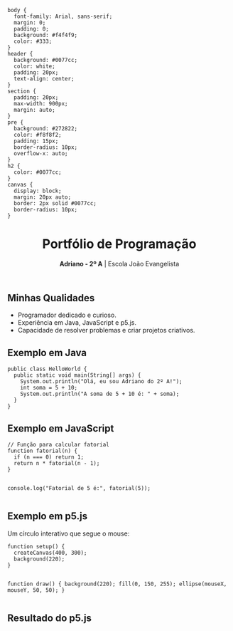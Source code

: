 
    body {
      font-family: Arial, sans-serif;
      margin: 0;
      padding: 0;
      background: #f4f4f9;
      color: #333;
    }
    header {
      background: #0077cc;
      color: white;
      padding: 20px;
      text-align: center;
    }
    section {
      padding: 20px;
      max-width: 900px;
      margin: auto;
    }
    pre {
      background: #272822;
      color: #f8f8f2;
      padding: 15px;
      border-radius: 10px;
      overflow-x: auto;
    }
    h2 {
      color: #0077cc;
    }
    canvas {
      display: block;
      margin: 20px auto;
      border: 2px solid #0077cc;
      border-radius: 10px;
    }
  </style>
</head>
<body>
  <header>
    <h1>Portfólio de Programação</h1>
    <p><strong>Adriano - 2º A</strong> | Escola João Evangelista</p>
  </header>

  <section>
    <h2>Minhas Qualidades</h2>
    <ul>
      <li>Programador dedicado e curioso.</li>
      <li>Experiência em Java, JavaScript e p5.js.</li>
      <li>Capacidade de resolver problemas e criar projetos criativos.</li>
    </ul>
  </section>

  <section>
    <h2>Exemplo em Java</h2>
    <pre><code>public class HelloWorld {
  public static void main(String[] args) {
    System.out.println("Olá, eu sou Adriano do 2º A!");
    int soma = 5 + 10;
    System.out.println("A soma de 5 + 10 é: " + soma);
  }
}</code></pre>
  </section>

  <section>
    <h2>Exemplo em JavaScript</h2>
    <pre><code>// Função para calcular fatorial
function fatorial(n) {
  if (n === 0) return 1;
  return n * fatorial(n - 1);
}

console.log("Fatorial de 5 é:", fatorial(5));</code></pre>
  </section>

  <section>
    <h2>Exemplo em p5.js</h2>
    <p>Um círculo interativo que segue o mouse:</p>
    <pre><code>function setup() {
  createCanvas(400, 300);
  background(220);
}

function draw() {
  background(220);
  fill(0, 150, 255);
  ellipse(mouseX, mouseY, 50, 50);
}</code></pre>
  </section>

  <section>
    <h2>Resultado do p5.js</h2>
    <div id="sketch"></div>
  </section>

  <script>
    function setup() {
      let canvas = createCanvas(400, 300);
      canvas.parent("sketch");
    }

    function draw() {
      background(240);
      fill(0, 150, 255);
      ellipse(mouseX, mouseY, 50, 50);
    }
  </script>
</body>
</html>
